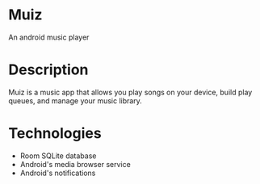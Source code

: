 # Muiz 
An android music player

# Description
Muiz is a music app that allows you play songs on your device, build play queues, and manage your music library.

# Technologies
* Room SQLite database
* Android's media browser service
* Android's notifications




